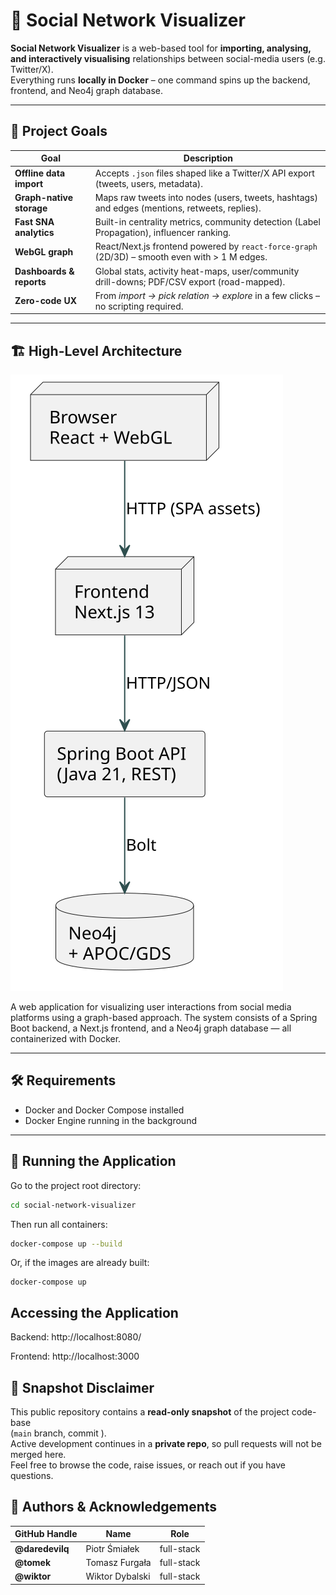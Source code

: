 # 🧠 Social Network Visualizer

**Social Network Visualizer** is a web-based tool for **importing, analysing, and interactively visualising** relationships between social-media users (e.g. Twitter/X).  
Everything runs **locally in Docker** – one command spins up the backend, frontend, and Neo4j graph database.

---

## 🎯 Project Goals

| Goal | Description |
|------|-------------|
| **Offline data import** | Accepts `.json` files shaped like a Twitter/X API export (tweets, users, metadata). |
| **Graph-native storage** | Maps raw tweets into nodes (users, tweets, hashtags) and edges (mentions, retweets, replies). |
| **Fast SNA analytics** | Built-in centrality metrics, community detection (Label Propagation), influencer ranking. |
| **WebGL graph** | React/Next.js frontend powered by `react-force-graph` (2D/3D) – smooth even with > 1 M edges. |
| **Dashboards & reports** | Global stats, activity heat-maps, user/community drill-downs; PDF/CSV export (road-mapped). |
| **Zero-code UX** | From _import → pick relation → explore_ in a few clicks – no scripting required. |

---

## 🏗️ High-Level Architecture

![High-level architecture](docs/architecture.svg)

A web application for visualizing user interactions from social media platforms using a graph-based approach. The system consists of a Spring Boot backend, a Next.js frontend, and a Neo4j graph database — all containerized with Docker.

---

## 🛠️ Requirements

- Docker and Docker Compose installed
- Docker Engine running in the background

---

## 🚀 Running the Application

Go to the project root directory:

```bash
cd social-network-visualizer
```

Then run all containers:

```bash
docker-compose up --build
```


Or, if the images are already built:

```bush
docker-compose up
```

## Accessing the Application
Backend: http://localhost:8080/

Frontend: http://localhost:3000


## 📸 Snapshot Disclaimer
This public repository contains a **read-only snapshot** of the project code-base  
(`main` branch, commit _<YYYY-MM-DD>_).  
Active development continues in a **private repo**, so pull requests will not be merged here.  
Feel free to browse the code, raise issues, or reach out if you have questions.


## 👥 Authors & Acknowledgements
| GitHub Handle | Name | Role |
|---------------|------|------|
| **@daredevilq** | Piotr Śmiałek | full-stack |
| **@tomek** | Tomasz Furgała |  full-stack|
| **@wiktor** | Wiktor Dybalski | full-stack|